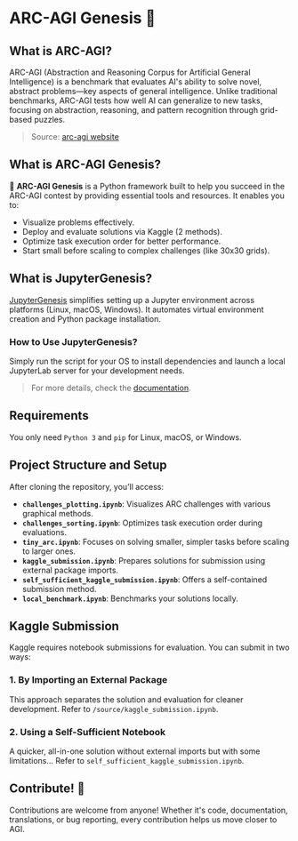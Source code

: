 # ARC-AGI Genesis 🚀

## What is ARC-AGI?

ARC-AGI (Abstraction and Reasoning Corpus for Artificial General Intelligence) is a benchmark that evaluates AI's ability to solve novel, abstract problems—key aspects of general intelligence. Unlike traditional benchmarks, ARC-AGI tests how well AI can generalize to new tasks, focusing on abstraction, reasoning, and pattern recognition through grid-based puzzles.

> Source: [arc-agi website](https://arcprize.org)

## What is ARC-AGI Genesis?

🌟 **ARC-AGI Genesis** is a Python framework built to help you succeed in the ARC-AGI contest by providing essential tools and resources. It enables you to:

- Visualize problems effectively.
- Deploy and evaluate solutions via Kaggle (2 methods).
- Optimize task execution order for better performance.
- Start small before scaling to complex challenges (like 30x30 grids).

## What is JupyterGenesis?

[JupyterGenesis](https://github.com/MaloLM/JupyterGenesis) simplifies setting up a Jupyter environment across platforms (Linux, macOS, Windows). It automates virtual environment creation and Python package installation.

### How to Use JupyterGenesis?

Simply run the script for your OS to install dependencies and launch a local JupyterLab server for your development needs.

> For more details, check the [documentation](./jupyter-genesis/README.md).

## Requirements

You only need `Python 3` and `pip` for Linux, macOS, or Windows.

## Project Structure and Setup

After cloning the repository, you’ll access:

- **`challenges_plotting.ipynb`**: Visualizes ARC challenges with various graphical methods.
- **`challenges_sorting.ipynb`**: Optimizes task execution order during evaluations.
- **`tiny_arc.ipynb`**: Focuses on solving smaller, simpler tasks before scaling to larger ones.
- **`kaggle_submission.ipynb`**: Prepares solutions for submission using external package imports.
- **`self_sufficient_kaggle_submission.ipynb`**: Offers a self-contained submission method.
- **`local_benchmark.ipynb`**: Benchmarks your solutions locally.

## Kaggle Submission

Kaggle requires notebook submissions for evaluation. You can submit in two ways:

### 1. By Importing an External Package

This approach separates the solution and evaluation for cleaner development. Refer to `/source/kaggle_submission.ipynb`.

### 2. Using a Self-Sufficient Notebook

A quicker, all-in-one solution without external imports but with some limitations... Refer to `self_sufficient_kaggle_submission.ipynb`.

## Contribute! 🙌

Contributions are welcome from anyone! Whether it's code, documentation, translations, or bug reporting, every contribution helps us move closer to AGI.
